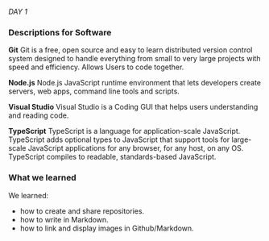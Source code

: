 *DAY 1*

### Descriptions for Software

**Git**
Git is a free, open source and easy to learn distributed version control system designed to handle everything from small to very large projects with speed and efficiency. Allows Users to code together.

**Node.js**
Node.js JavaScript runtime environment that lets developers create servers, web apps, command line tools and scripts.

**Visual Studio**
Visual Studio is a Coding GUI that helps users understanding and reading code.

**TypeScript**
TypeScript is a language for application-scale JavaScript. TypeScript adds optional types to JavaScript that support tools for large-scale JavaScript applications for any browser, for any host, on any OS. 
TypeScript compiles to readable, standards-based JavaScript.

### What we learned

We learned:
- how to create and share repositories.
- how to write in Markdown.
- how to link and display images in Github/Markdown.

